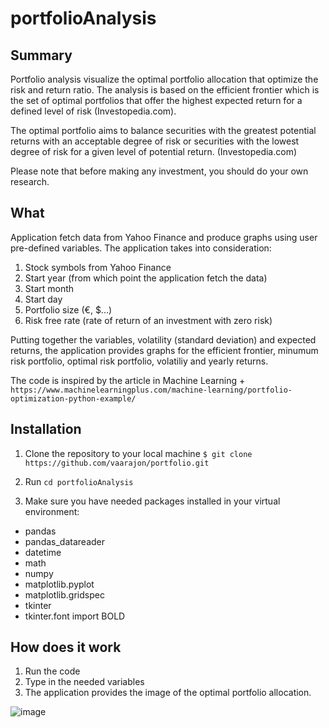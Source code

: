 # portfolioAnalysis

## Summary
Portfolio analysis visualize the optimal portfolio allocation that optimize the risk and return ratio. The analysis is based on the efficient frontier which is the set of optimal portfolios that offer the highest expected return for a defined level of risk (Investopedia.com).

The optimal portfolio aims to balance securities with the greatest potential returns with an acceptable degree of risk or securities with the lowest degree of risk for a given level of potential return. (Investopedia.com)

Please note that before making any investment, you should do your own research.

## What
Application fetch data from Yahoo Finance and produce graphs using user pre-defined variables. The application takes into consideration:
1. Stock symbols from Yahoo Finance
2. Start year (from which point the application fetch the data)
3. Start month
4. Start day
5. Portfolio size (€, $...)
6. Risk free rate (rate of return of an investment with zero risk)

Putting together the variables, volatility (standard deviation) and expected returns, the application provides graphs for the efficient frontier, minumum risk portfolio, optimal risk portfolio, volatiliy and yearly returns.

The code is inspired by the article in Machine Learning +
`https://www.machinelearningplus.com/machine-learning/portfolio-optimization-python-example/`

## Installation
1. Clone the repository to your local machine 
`$ git clone https://github.com/vaarajon/portfolio.git`

2. Run `cd portfolioAnalysis`

3. Make sure you have needed packages installed in your virtual environment:
- pandas
- pandas_datareader
- datetime
- math
- numpy
- matplotlib.pyplot
- matplotlib.gridspec
- tkinter
- tkinter.font import BOLD

## How does it work
1. Run the code
2. Type in the needed variables
3. The application provides the image of the optimal portfolio allocation.

![image](https://user-images.githubusercontent.com/44286044/150795109-8568d2a0-bbcb-4a03-82f1-f9a7f736f63e.png)
